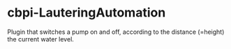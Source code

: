# cbpi-LauteringAutomation
Plugin that switches a pump on and off, according to the distance (=height) the current water level.

